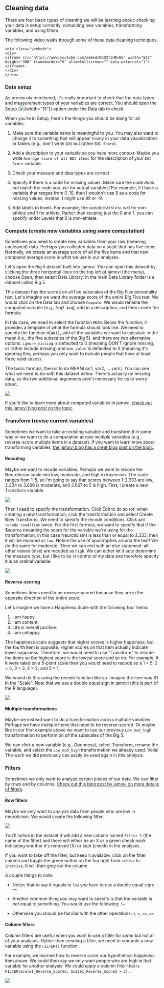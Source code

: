 ## Cleaning data

There are four basic types of cleaning we will be learning about: checking your data is setup correctly, computing new variables, transforming variables, and using filters.

The following video walks through some of these data cleaning techniques.


```{=html}
<div class="vembedr">
<div>
<iframe src="https://www.youtube.com/embed/BGOZtlHRv6k" width="533" height="300" frameborder="0" allowfullscreen="" data-external="1"></iframe>
</div>
</div>
```

### Data setup

As previously mentioned, it's really important to check that the data types and measurement types of your variables are correct. You should open the Setup (![](images/03-jamovi/menu-variable-edit.png){width="15"}) option under the Data tab to check.

When you're in Setup, here's the things you should be doing for all variables:

1.  Make sure the variable name is meaningful to you. You may also want to change it to something that will appear nicely in your data visualizations or tables (e.g., don't write `Q35` but rather `BDI Score`).

2.  Add a description to your variable so you have more context. Maybe you write `Average score of all BDI items` for the description of your `BDI Score` variable.

3.  Check your measure and data types are correct.

4.  Specify if there is a code for missing values. Make sure the code *does not* match the code you use for actual variables! For example, if I have a variable that ranges from 0-10, then I wouldn't use 9 as a code for missing values; instead, I might use 99 or -9.

5.  Add labels to levels. For example, the variable `Athlete` is 0 for non-athlete and 1 for athlete. Rather than keeping just the 0 and 1, you can specify under Levels that 0 is non-athlete.

### Compute (create new variables using some computation)

Sometimes you need to create new variables from your raw (meaning uncleaned) data. Perhaps you collected data on a scale that has five items. Normally, we create an average score of all the five items and that new *computed* average score is what we use in our analyses.

Let's open the Big 5 dataset built into jamovi. You can open this dataset by clicking the three horizontal lines on the top left of jamovi (the menu), choose Open, then select Data Library. In the main Data Library folder is a dataset called Big 5.

This dataset has the scores on all five subscales of the Big Five personality test. Let's imagine we want the average score of the entire Big Five test. We would click on the Data tab and choose `Compute`. We would rename the computed variable (e.g., `Big5_Avg`), add in a description, and then create the formula.

In this case, we need to select the function `MEAN`. Below the function, it provides a template of what the formula should look like. We need to specify the function `MEAN()`, add all the variables we want to calculate in the mean (i.e., the five subscales of the Big 5), and there are two alternative options: `ignore_missing` is defaulted to 0 (meaning DON'T ignore missing, or rather include missing) and `min_valid` is defaulted to 0 (meaning it's ignoring this; perhaps you only want to include people that have at least three valid cases).

The basic formula, then is to do MEAN(var1, var2, ... varn). You can see what we need to do with this dataset below. There's actually no missing data, so the two additional arguments aren't necessary for us to worry about.

![](images/03-jamovi/compute.png)

If you'd like to learn more about computed variables in jamovi, [check out this jamovi blog post on the topic](https://blog.jamovi.org/2017/11/28/jamovi-formulas.html).

### Transform (revise current variables)

Sometimes we want to take an existing variable and transform it in some way or we want to do a computation across multiple variables (e.g., reverse-score multiple items in a dataset). If you want to learn more about transforming variables, [the jamovi blog has a great blog post on the topic](https://blog.jamovi.org/2018/10/23/transforming-variables.html).

#### Recoding

Maybe we want to recode variables. Perhaps we want to recode the Neuroticism scale into low, moderate, and high extraversion. The scale ranges from 1-5, so I'm going to say that scores between 1-2.333 are low, 2.334 to 3.666 is moderate, and 3.667 to 5 is high. First, I create a new Transform variable:

![](images/03-jamovi/transform1.png)

Then I need to specify the transformation. Click Edit to do so (or, when creating a new transformation, click the transformation and select Create New Transform). We need to specify the recode conditions. Click `Add recode condition` twice. For the first formula, we want to specify that if the \$source (meaning the score for the variable we're using for the transformation, in this case Neuroticism) is less than or equal to 2.333, then it will be recoded as `low`. Notice the use of apostrophes around the text! We do the same for moderate. Then we can end with an else statement: all other values (else) are recoded as `high`. We can either let it auto determine the measure type, but I like to be in control of my data and therefore specify it is an ordinal variable.

![](images/03-jamovi/transform2.png)

#### Reverse-scoring

Sometimes items need to be reverse-scored because they are in the opposite direction of the entire scale.

Let's imagine we have a Happiness Scale with the following four items:

1.  I am happy.
2.  I am content.
3.  Life is overall positive.
4.  I am unhappy.

The happiness scale suggests that higher scores is higher happiness, but the fourth item is opposite. Higher scores on that item actually indicate lower happiness. Therefore, we would need to use "Transform" to recode the items so the highest score is the lowest score and so on. For example, if it were rated on a 5-point scale then you would need to recode so a 1 = 5, 2 = 4, 3 = 3, 4 = 2, and 5 = 1.

We would do this using the recode function like so. Imagine the item was #1 in the "Scale". Note that we use a double equal sign in jamovi (this is part of the R language).

![](images/02-stats-foundations/reverse-score.png)

#### Multiple transformations

Maybe we instead want to do a transformation across multiple variables. Perhaps we have multiple items that need to be reverse-scored. Or maybe like in our first example above we want to use our previous `Low_mod_high` transformation to perform on *all* the subscales of the Big 5.

We can click a new variable (e.g., Openness), select Transform, rename the variable, and select the `Low_mod_high` transformation we already used. Voila! The work we did previously can easily be used again in this analysis.

### Filters

Sometimes we only want to analyze certain pieces of our data. We can filter by rows and by columns. [Check out this blog post by jamovi on more details of filters](https://blog.jamovi.org/2018/04/25/jamovi-filters.html).

#### Row filters

Maybe we only want to analyze data from people who are low in neuroticism. We would create the following filter:

![](images/03-jamovi/filter-row.png)

You'll notice in the dataset it will add a new column named `Filter 1` (the name of the filter) and there will either be an X or a green check mark indicating whether it's removed (X) or kept (check) in the analyses.

If you want to take off the filter, but keep it available, click on the filter column and toggle the green button on the top right from `active` to `inactive`. It will then grey out the column.

A couple things to note:

-   Notice that to say it equals to `low` you have to use a double equal sign: `==`

-   Another common thing you may want to specify is that the variable is *not* equal to something. You would use the following: `!=`

-   Otherwise you should be familiar with the other operations: `<`, `>`, `<=`, `>=`

#### Column filters

Column filters are useful when you want to use a filter for *some* but not all of your analyses. Rather than creating a filter, we need to compute a new variable using the `FILTER()` function.

For example, we learned how to reverse score our hypothetical happiness item above. We could then say we only want people who are high in that variable for another analysis. We could apply a column filter that is `FILTER(Scale1_Reverse_Scored, Scale1_Reverse_Scored > 3)` .

![](images/02-stats-foundations/column-filter.png)

